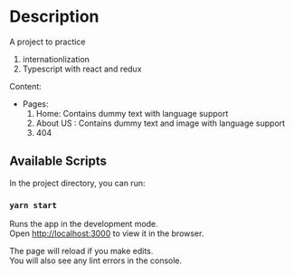 # Description

A project to practice 
1. internationlization
2. Typescript with react and redux 

Content:
  - Pages:
    1. Home: Contains dummy text with language support
    2. About US : Contains dummy text and image with language support
    3. 404  
## Available Scripts

In the project directory, you can run:

### `yarn start`

Runs the app in the development mode.\
Open [http://localhost:3000](http://localhost:3000) to view it in the browser.

The page will reload if you make edits.\
You will also see any lint errors in the console.
